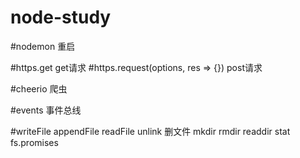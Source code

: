 # node-study

#nodemon 重启

#https.get get请求
#https.request(options, res => {}) post请求

#cheerio 爬虫

#events 事件总线

#writeFile appendFile  readFile unlink 删文件 mkdir rmdir readdir stat fs.promises